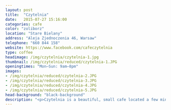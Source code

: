 ```yaml
---
layout: post
title:  "Czytelnia"
date:   2015-07-27 15:16:00
categories: cafe
color: "zoliborz"
location: "Stare Bielany"
address: "Aleja Zjednoczenia 46, Warsaw"
telephone: "660 844 158"
website: https://www.facebook.com/cafeczytelnia
type: coffee
headimage: /img/czytelnia/czytelnia-1.jpg
thumbnail: /img/czytelnia/reduced/czytelnia-1.JPG
openingtimes: "Mon–Sun: 9am–8pm"
images:
- /img/czytelnia/reduced/czytelnia-2.JPG
- /img/czytelnia/reduced/czytelnia-3.JPG
- /img/czytelnia/reduced/czytelnia-4.JPG
- /img/czytelnia/reduced/czytelnia-5.JPG
head-background: "black-background"
description: "<p>Czytelnia is a beautiful, small cafe located a few minutes walk from Stare Bielany metro station on aleja Zjednoczenia.</p><p>On offer are alternative methods of brewing coffee, including AeroPress and Chemex. There are also various varieties of teas available, along with cakes and tarts.</p><p>The atmosphere has been extremely friendly each time I visited, and there has been no problem with communicating in English.</p>"
---
```


